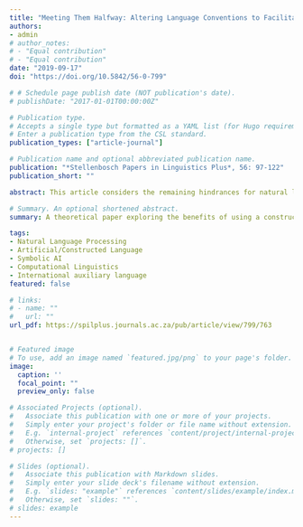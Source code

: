 ```yaml
---
title: "Meeting Them Halfway: Altering Language Conventions to Facilitate Human-Robot Interaction"
authors:
- admin
# author_notes:
# - "Equal contribution"
# - "Equal contribution"
date: "2019-09-17"
doi: "https://doi.org/10.5842/56-0-799"

# # Schedule page publish date (NOT publication's date).
# publishDate: "2017-01-01T00:00:00Z"

# Publication type.
# Accepts a single type but formatted as a YAML list (for Hugo requirements).
# Enter a publication type from the CSL standard.
publication_types: ["article-journal"]

# Publication name and optional abbreviated publication name.
publication: "*Stellenbosch Papers in Linguistics Plus*, 56: 97-122"
publication_short: ""

abstract: This article considers the remaining hindrances for natural language processing technologies in achieving open and natural (human-like) interaction between humans and computers. Although artificially intelligent (AI) systems have been making great strides in this field, particularly with the development of deep learning architectures that carry surface-level statistical methods to greater levels of sophistication, these systems are yet incapable of deep semantic analysis, reliable translation, and generating rich answers to open-ended questions. I consider how the process may be facilitated from our side, first, by altering some of our existing language conventions (which may occur naturally) if we are to proceed with statistical approaches, and secondly, by considering possibilities in using a formalised artificial language as an auxiliary medium, as it may avoid many of the inherent ambiguities and irregularities that make natural language difficult to process using rule-based methods. As current systems have been predominantly English-based, I argue that a formal auxiliary language would not only be a simpler and more reliable medium for computer processing, but may also offer a more neutral, easy-to-learn lingua franca for uniting people from different linguistic backgrounds with none necessarily having the upper hand.

# Summary. An optional shortened abstract.
summary: A theoretical paper exploring the benefits of using a constructed language (and symbolic AI) as a medium for human-computer interaction. 

tags:
- Natural Language Processing
- Artificial/Constructed Language 
- Symbolic AI
- Computational Linguistics
- International auxiliary language
featured: false

# links:
# - name: ""
#   url: ""
url_pdf: https://spilplus.journals.ac.za/pub/article/view/799/763


# Featured image
# To use, add an image named `featured.jpg/png` to your page's folder. 
image:
  caption: ''
  focal_point: ""
  preview_only: false

# Associated Projects (optional).
#   Associate this publication with one or more of your projects.
#   Simply enter your project's folder or file name without extension.
#   E.g. `internal-project` references `content/project/internal-project/index.md`.
#   Otherwise, set `projects: []`.
# projects: []

# Slides (optional).
#   Associate this publication with Markdown slides.
#   Simply enter your slide deck's filename without extension.
#   E.g. `slides: "example"` references `content/slides/example/index.md`.
#   Otherwise, set `slides: ""`.
# slides: example
---
```

